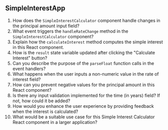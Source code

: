 
## SimpleInterestApp

1. How does the `SimpleInterestCalculator` component handle changes in the principal amount input field?
2. What event triggers the `handleRateChange` method in the `SimpleInterestCalculator` component?
3. Explain how the `calculateInterest` method computes the simple interest in this React component.
4. How is the `result` state variable updated after clicking the "Calculate Interest" button?
5. Can you describe the purpose of the `parseFloat` function calls in the event handlers?
6. What happens when the user inputs a non-numeric value in the rate of interest field?
7. How can you prevent negative values for the principal amount in this React component?
8. Is there any input validation implemented for the time (in years) field? If not, how could it be added?
9. How would you enhance the user experience by providing feedback when the interest is calculated?
10. What would be a suitable use case for this Simple Interest Calculator React component in a larger application?
